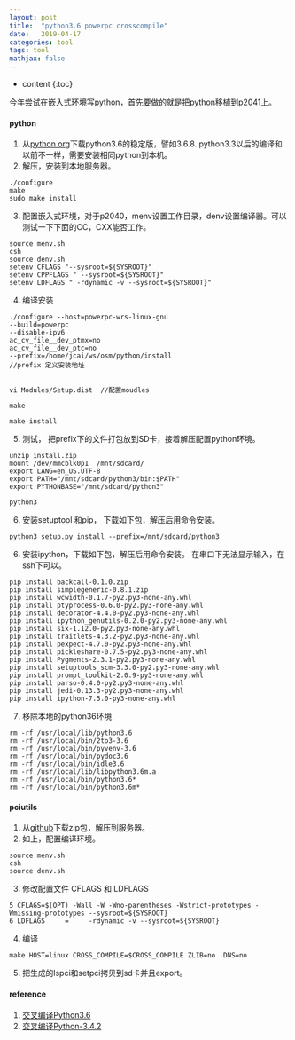 ```yaml
---
layout: post
title:  "python3.6 powerpc crosscompile"
date:   2019-04-17
categories: tool
tags: tool
mathjax: false
---
```

* content
{:toc}

今年尝试在嵌入式环境写python，首先要做的就是把python移植到p2041上。


#### python
1. 从[python org](https://www.python.org/downloads/source/)下载python3.6的稳定版，譬如3.6.8. python3.3以后的编译和以前不一样，需要安装相同python到本机。
2. 解压，安装到本地服务器。

~~~
./configure
make
sudo make install
~~~

3. 配置嵌入式环境，对于p2040，menv设置工作目录，denv设置编译器。可以测试一下下面的CC，CXX能否工作。

~~~
source menv.sh
csh
source denv.sh
setenv CFLAGS "--sysroot=${SYSROOT}" 
setenv CPPFLAGS " --sysroot=${SYSROOT}" 
setenv LDFLAGS " -rdynamic -v --sysroot=${SYSROOT}" 
~~~

4. 编译安装

~~~
./configure --host=powerpc-wrs-linux-gnu 
--build=powerpc 
--disable-ipv6 
ac_cv_file__dev_ptmx=no 
ac_cv_file__dev_ptc=no 
--prefix=/home/jcai/ws/osm/python/install
//prefix 定义安装地址


vi Modules/Setup.dist  //配置moudles

make

make install
~~~
5. 测试， 把prefix下的文件打包放到SD卡，接着解压配置python环境。

~~~
unzip install.zip
mount /dev/mmcblk0p1  /mnt/sdcard/
export LANG=en_US.UTF-8
export PATH="/mnt/sdcard/python3/bin:$PATH"
export PYTHONBASE="/mnt/sdcard/python3"

python3

~~~
6. 安装setuptool 和pip， 下载如下包，解压后用命令安装。

~~~
python3 setup.py install --prefix=/mnt/sdcard/python3
~~~

6. 安装ipython，下载如下包，解压后用命令安装。
在串口下无法显示输入，在ssh下可以。

~~~
pip install backcall-0.1.0.zip
pip install simplegeneric-0.8.1.zip
pip install wcwidth-0.1.7-py2.py3-none-any.whl
pip install ptyprocess-0.6.0-py2.py3-none-any.whl
pip install decorator-4.4.0-py2.py3-none-any.whl
pip install ipython_genutils-0.2.0-py2.py3-none-any.whl
pip install six-1.12.0-py2.py3-none-any.whl
pip install traitlets-4.3.2-py2.py3-none-any.whl
pip install pexpect-4.7.0-py2.py3-none-any.whl
pip install pickleshare-0.7.5-py2.py3-none-any.whl
pip install Pygments-2.3.1-py2.py3-none-any.whl
pip install setuptools_scm-3.3.0-py2.py3-none-any.whl
pip install prompt_toolkit-2.0.9-py3-none-any.whl
pip install parso-0.4.0-py2.py3-none-any.whl
pip install jedi-0.13.3-py2.py3-none-any.whl
pip install ipython-7.5.0-py3-none-any.whl
~~~



7. 移除本地的python36环境 

~~~
rm -rf /usr/local/lib/python3.6
rm -rf /usr/local/bin/2to3-3.6 
rm -rf /usr/local/bin/pyvenv-3.6
rm -rf /usr/local/bin/pydoc3.6
rm -rf /usr/local/bin/idle3.6
rm -rf /usr/local/lib/libpython3.6m.a
rm -rf /usr/local/bin/python3.6*
rm -rf /usr/local/bin/python3.6m*
~~~

#### pciutils

1. 从[github](https://github.com/pciutils/pciutils)下载zip包，解压到服务器。
2. 如上，配置编译环境。

~~~
source menv.sh
csh
source denv.sh
~~~

3. 修改配置文件 CFLAGS 和 LDFLAGS

~~~
5 CFLAGS=$(OPT) -Wall -W -Wno-parentheses -Wstrict-prototypes -Wmissing-prototypes --sysroot=${SYSROOT}
6 LDFLAGS     =     -rdynamic -v --sysroot=${SYSROOT}
~~~

4. 编译

~~~
make HOST=linux CROSS_COMPILE=$CROSS_COMPILE ZLIB=no  DNS=no 
~~~

5. 把生成的lspci和setpci拷贝到sd卡并且export。


#### reference
1. [交叉编译Python3.6](https://blog.csdn.net/whahu1989/article/details/86482669)
2. [交叉编译Python-3.4.2 ](http://ljgabc.github.io/2015/04/24/2015-04-24-%E4%BA%A4%E5%8F%89%E7%BC%96%E8%AF%91Python-3-4-2/)